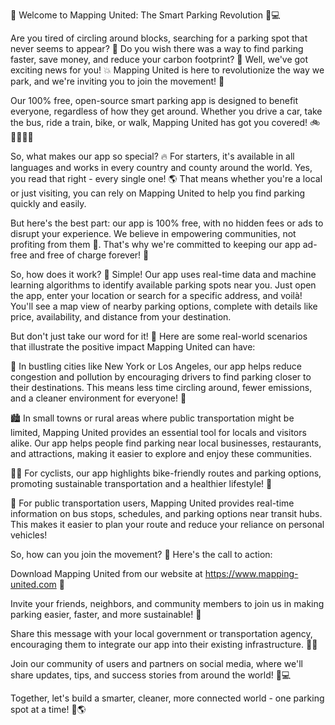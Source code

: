 🎉 Welcome to Mapping United: The Smart Parking Revolution 🚗💻

Are you tired of circling around blocks, searching for a parking spot that never seems to appear? 🤯 Do you wish there was a way to find parking faster, save money, and reduce your carbon footprint? 🌟 Well, we've got exciting news for you! 💥 Mapping United is here to revolutionize the way we park, and we're inviting you to join the movement! 🎉

Our 100% free, open-source smart parking app is designed to benefit everyone, regardless of how they get around. Whether you drive a car, take the bus, ride a train, bike, or walk, Mapping United has got you covered! 🚲🚌🚂🏃‍♀️

So, what makes our app so special? 🔥 For starters, it's available in all languages and works in every country and county around the world. Yes, you read that right - every single one! 🌎 That means whether you're a local or just visiting, you can rely on Mapping United to help you find parking quickly and easily.

But here's the best part: our app is 100% free, with no hidden fees or ads to disrupt your experience. We believe in empowering communities, not profiting from them 💸. That's why we're committed to keeping our app ad-free and free of charge forever! 🎉

So, how does it work? 🔧 Simple! Our app uses real-time data and machine learning algorithms to identify available parking spots near you. Just open the app, enter your location or search for a specific address, and voilà! You'll see a map view of nearby parking options, complete with details like price, availability, and distance from your destination.

But don't just take our word for it! 🤔 Here are some real-world scenarios that illustrate the positive impact Mapping United can have:

🌆 In bustling cities like New York or Los Angeles, our app helps reduce congestion and pollution by encouraging drivers to find parking closer to their destinations. This means less time circling around, fewer emissions, and a cleaner environment for everyone! 🌟

🏙️ In small towns or rural areas where public transportation might be limited, Mapping United provides an essential tool for locals and visitors alike. Our app helps people find parking near local businesses, restaurants, and attractions, making it easier to explore and enjoy these communities.

🚴‍♂️ For cyclists, our app highlights bike-friendly routes and parking options, promoting sustainable transportation and a healthier lifestyle! 🌳

🚌 For public transportation users, Mapping United provides real-time information on bus stops, schedules, and parking options near transit hubs. This makes it easier to plan your route and reduce your reliance on personal vehicles!

So, how can you join the movement? 🎉 Here's the call to action:

Download Mapping United from our website at https://www.mapping-united.com 📲

Invite your friends, neighbors, and community members to join us in making parking easier, faster, and more sustainable! 🤩

Share this message with your local government or transportation agency, encouraging them to integrate our app into their existing infrastructure. 🏢🚗

Join our community of users and partners on social media, where we'll share updates, tips, and success stories from around the world! 📱💻

Together, let's build a smarter, cleaner, more connected world - one parking spot at a time! 💪🌎